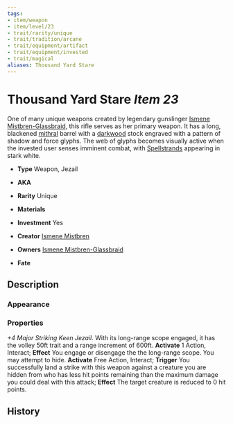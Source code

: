 ```yaml
---
tags:
- item/weapon
- item/level/23 
- trait/rarity/unique
- trait/tradition/arcane 
- trait/equipment/artifact 
- trait/equipment/invested 
- trait/magical 
aliases: Thousand Yard Stare
---
```

# Thousand Yard Stare *Item 23*

One of many unique weapons created by legendary gunslinger [Ismene Mistbren-Glassbraid](../npcs/people/Ismene%20Mistbren-Glassbraid.md), this rifle serves as her primary weapon. It has a long, blackened [mithral](../../_compendium/equipment/items/mithral.md) barrel with a [darkwood](../../_compendium/equipment/items/darkwood.md) stock engraved with a pattern of shadow and force glyphs. The web of glyphs becomes visually active when the invested user senses imminent combat, with [Spellstrands](../fundamentals/Spellstrand.md) appearing in stark white.

- **Type** Weapon, Jezail
- **AKA**
- **Rarity** Unique
- **Materials** 
- **Investment** Yes

- **Creator** [Ismene Mistbren](../npcs/people/Ismene%20Mistbren-Glassbraid.md)
- **Owners** [Ismene Mistbren-Glassbraid](../npcs/people/Ismene%20Mistbren-Glassbraid.md)
- **Fate**

## Description
### Appearance

### Properties
*+4 Major Striking Keen Jezail*. With its long-range scope engaged, it has the volley 50ft trait and a range increment of 600ft.
**Activate** 1 Action, Interact; **Effect** You engage or disengage the the long-range scope. You may attempt to hide.
**Activate** Free Action, Interact; **Trigger** You successfully land a strike with this weapon against a creature you are hidden from who has less hit points remaining than the maximum damage you could deal with this attack; **Effect** The target creature is reduced to 0 hit points.
## History
